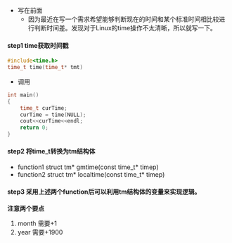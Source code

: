 - 写在前面
  - 因为最近在写一个需求希望能够判断现在的时间和某个标准时间相比较进行判断时间差。发现对于Linux的time操作不太清晰，所以就写一下。


#### step1 time获取时间戳
```c++
#include<time.h>
time_t time(time_t* tmt)
```
- 调用
```c++
int main()
{
    time_t curTime;
    curTime = time(NULL);
    cout<<curTime<<endl;
    return 0;
}
```

#### step2 将time_t转换为tm结构体
- function1 struct tm* gmtime(const time_t* timep)
- function2 struct tm* localtime(const time_t* timep)

#### step3 采用上述两个function后可以利用tm结构体的变量来实现逻辑。
**注意两个要点**
1. month 需要+1
2. year  需要+1900

